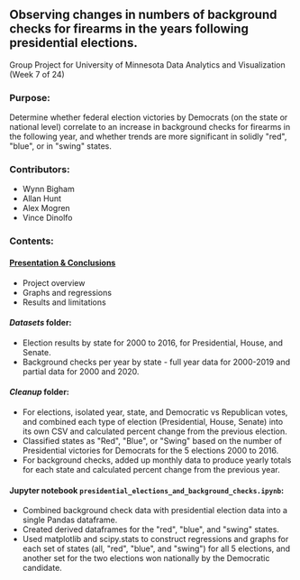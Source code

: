 ## Observing changes in numbers of background checks for firearms in the years following presidential elections.
Group Project for University of Minnesota Data Analytics and Visualization (Week 7 of 24)

### Purpose:
Determine whether federal election victories by Democrats (on the state or national level) correlate to an increase in background checks for firearms in the following year, and whether trends are more significant in solidly "red", "blue", or in "swing" states.

### Contributors:
* Wynn Bigham
* Allan Hunt
* Alex Mogren
* Vince Dinolfo

### Contents:
#### [Presentation & Conclusions](https://github.com/arhunt/elections_vs_bkgr_checks/blob/master/presentation_conclusions.pdf)
* Project overview
* Graphs and regressions
* Results and limitations
#### _Datasets_ folder:
* Election results by state for 2000 to 2016, for Presidential, House, and Senate.
* Background checks per year by state - full year data for 2000-2019 and partial data for 2000 and 2020.
#### _Cleanup_ folder:
* For elections, isolated year, state, and Democratic vs Republican votes, and combined each type of election (Presidential, House, Senate) into its own CSV and calculated percent change from the previous election.
* Classified states as "Red", "Blue", or "Swing" based on the number of Presidential victories for Democrats for the 5 elections 2000 to 2016.
* For background checks, added up monthly data to produce yearly totals for each state and calculated percent change from the previous year.
#### Jupyter notebook `presidential_elections_and_background_checks.ipynb`:
* Combined background check data with presidential election data into a single Pandas dataframe.
* Created derived dataframes for the "red", "blue", and "swing" states.
* Used matplotlib and scipy.stats to construct regressions and graphs for each set of states (all, "red", "blue", and "swing") for all 5 elections, and another set for the two elections won nationally by the Democratic candidate.
